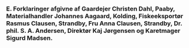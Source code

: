 ### E. Forklaringer afgivne af Gaardejer Christen Dahl, Paaby, Materialhandler Johannes Aagaard, Kolding, Fiskeeksportør Rasmus Clausen, Strandby, Fru Anna Clausen, Strandby, Dr. phil. S. A. Andersen, Direktør Kaj Jørgensen og Karetmager Sigurd Madsen.

